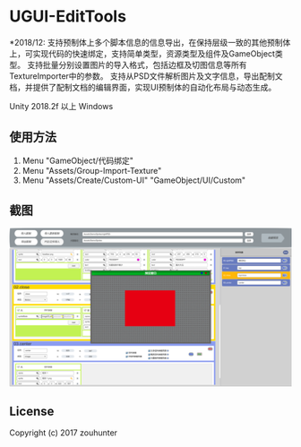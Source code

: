 # UGUI-EditTools

*2018/12:
支持预制体上多个脚本信息的信息导出，在保持层级一致的其他预制体上，可实现代码的快速绑定，支持简单类型，资源类型及组件及GameObject类型。
支持批量分别设置图片的导入格式，包括边框及切图信息等所有TextureImporter中的参数。
支持从PSD文件解析图片及文字信息，导出配制文档，并提供了配制文档的编辑界面，实现UI预制体的自动化布局与动态生成。

Unity 2018.2f 以上 Windows

## 使用方法
1. Menu "GameObject/代码绑定"
2. Menu "Assets/Group-Import-Texture"
3. Menu "Assets/Create/Custom-UI" "GameObject/UI/Custom"

## 截图
![UI配制编辑窗口](Pics/configPreviewWindow.png)

## License
Copyright (c) 2017 zouhunter
